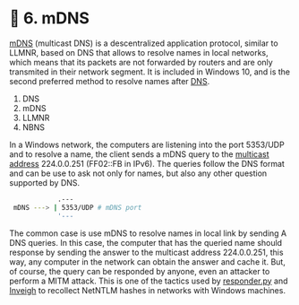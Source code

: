 # 📓 6. mDNS

[mDNS](https://en.wikipedia.org/wiki/Multicast\_DNS) (multicast DNS) is a descentralized application protocol, similar to LLMNR, based on DNS that allows to resolve names in local networks, which means that its packets are not forwarded by routers and are only transmited in their network segment. It is included in Windows 10, and is the second preferred method to resolve names after [DNS](https://zer1t0.gitlab.io/posts/attacking\_ad/#dns).

1. DNS
2. mDNS
3. LLMNR
4. NBNS

In a Windows network, the computers are listening into the port 5353/UDP and to resolve a name, the client sends a mDNS query to the [multicast address](https://en.wikipedia.org/wiki/Multicast\_address) 224.0.0.251 (FF02::FB in IPv6). The queries follow the DNS format and can be use to ask not only for names, but also any other question supported by DNS.

```bash
            .---
 mDNS ---> | 5353/UDP # mDNS port
            '---
```

The common case is use mDNS to resolve names in local link by sending A DNS queries. In this case, the computer that has the queried name should response by sending the answer to the multicast address 224.0.0.251, this way, any computer in the network can obtain the answer and cache it. But, of course, the query can be responded by anyone, even an attacker to perform a MITM attack. This is one of the tactics used by [responder.py](https://github.com/lgandx/Responder) and [Inveigh](https://github.com/Kevin-Robertson/Inveigh) to recollect NetNTLM hashes in networks with Windows machines.

